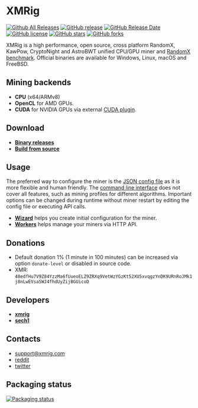 # XMRig

[![Github All Releases](https://img.shields.io/github/downloads/xmrig/xmrig/total.svg)](https://github.com/xmrig/xmrig/releases)
[![GitHub release](https://img.shields.io/github/release/xmrig/xmrig/all.svg)](https://github.com/xmrig/xmrig/releases)
[![GitHub Release Date](https://img.shields.io/github/release-date/xmrig/xmrig.svg)](https://github.com/xmrig/xmrig/releases)
[![GitHub license](https://img.shields.io/github/license/xmrig/xmrig.svg)](https://github.com/xmrig/xmrig/blob/master/LICENSE)
[![GitHub stars](https://img.shields.io/github/stars/xmrig/xmrig.svg)](https://github.com/xmrig/xmrig/stargazers)
[![GitHub forks](https://img.shields.io/github/forks/xmrig/xmrig.svg)](https://github.com/xmrig/xmrig/network)

XMRig is a high performance, open source, cross platform RandomX, KawPow, CryptoNight and AstroBWT unified CPU/GPU miner and [RandomX benchmark](https://xmrig.com/benchmark). Official binaries are available for Windows, Linux, macOS and FreeBSD.

## Mining backends
- **CPU** (x64/ARMv8)
- **OpenCL** for AMD GPUs.
- **CUDA** for NVIDIA GPUs via external [CUDA plugin](https://github.com/xmrig/xmrig-cuda).

## Download
* **[Binary releases](https://github.com/xmrig/xmrig/releases)**
* **[Build from source](https://xmrig.com/docs/miner/build)**

## Usage
The preferred way to configure the miner is the [JSON config file](src/config.json) as it is more flexible and human friendly. The [command line interface](https://xmrig.com/docs/miner/command-line-options) does not cover all features, such as mining profiles for different algorithms. Important options can be changed during runtime without miner restart by editing the config file or executing API calls.

* **[Wizard](https://xmrig.com/wizard)** helps you create initial configuration for the miner.
* **[Workers](http://workers.xmrig.info)** helps manage your miners via HTTP API.

## Donations
* Default donation 1% (1 minute in 100 minutes) can be increased via option `donate-level` or disabled in source code.
* XMR: `48edfHu7V9Z84YzzMa6fUueoELZ9ZRXq9VetWzYGzKt52XU5xvqgzYnDK9URnRoJMk1j8nLwEVsaSWJ4fhdUyZijBGUicoD`

## Developers
* **[xmrig](https://github.com/xmrig)**
* **[sech1](https://github.com/SChernykh)**

## Contacts
* support@xmrig.com
* [reddit](https://www.reddit.com/user/XMRig/)
* [twitter](https://twitter.com/xmrig_dev)

## Packaging status

[![Packaging status](https://repology.org/badge/vertical-allrepos/xmrig.svg)](https://repology.org/project/xmrig/versions)
